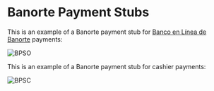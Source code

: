 # Banorte Payment Stubs

This is an example of a Banorte payment stub for [Banco en Línea de Banorte](https://www.banorte.com.mx) payments:

![BPSO](https://github.com/conekta-examples/banorte-payment-stub/blob/master/readme-files/bpso_demo.png)

This is an example of a Banorte payment stub for cashier payments:

![BPSC](https://github.com/conekta-examples/banorte-payment-stub/blob/master/readme-files/bpsc_demo.png)